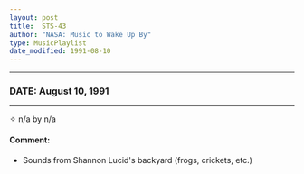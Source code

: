 ```yaml
---
layout: post
title:  STS-43
author: "NASA: Music to Wake Up By"
type: MusicPlaylist
date_modified: 1991-08-10
---
```


----
### DATE: August 10, 1991
----
✧ n/a by n/a

#### Comment:
* Sounds from Shannon Lucid's backyard (frogs, crickets, etc.)
